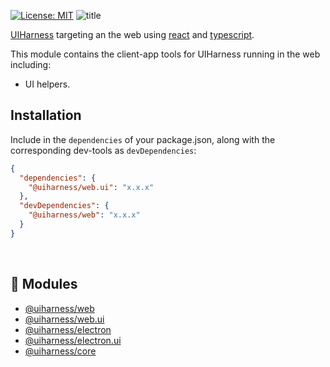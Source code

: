 [![License: MIT](https://img.shields.io/badge/License-MIT-green.svg)](https://opensource.org/licenses/MIT)
![title](https://user-images.githubusercontent.com/185555/51506111-6bb84980-1e4f-11e9-8505-4ec996d41de1.jpg)

[UIHarness](https://uiharness.com) targeting an the web using [react](https://reactjs.org/) and [typescript](https://www.typescriptlang.org/).

This module contains the client-app tools for UIHarness running in the web including:

- UI helpers.


## Installation

Include in the `dependencies` of your package.json, along with the corresponding dev-tools as `devDependencies`:

```json
{
  "dependencies": {
    "@uiharness/web.ui": "x.x.x"
  },
  "devDependencies": {
    "@uiharness/web": "x.x.x"
  }
}
```


<p>&nbsp;</p>

## 🔗 Modules
- [@uiharness/web](/code/libs/web/README.md)
- [@uiharness/web.ui](/code/libs/web.ui/README.md)
- [@uiharness/electron](/code/libs/electron/README.md)
- [@uiharness/electron.ui](code/libs/electron.ui/README.md)
- [@uiharness/core](/code/libs/core/README.md)
